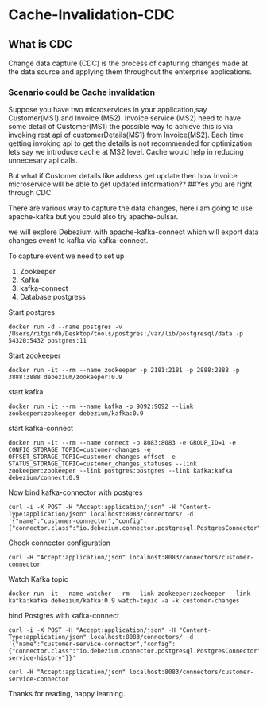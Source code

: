 # Cache-Invalidation-CDC

## What is CDC 
Change data capture (CDC) is the process of capturing changes made at the data source and applying them throughout the enterprise applications.

### Scenario could be Cache invalidation 

Suppose you have two microservices in your application,say Customer(MS1) and Invoice (MS2). 
Invoice service (MS2) need to have some detail of Customer(MS1) the possible way to achieve this is via invoking rest api of customerDetails(MS1) from Invoice(MS2). Each time getting invoking api to get the details is not recommended for optimization lets say we introduce cache at MS2 level. Cache would help in reducing unnecesary api calls. 

But what if Customer details like address get update then how Invoice microservice will be able to get updated information?? 
##Yes you are right through CDC.

There are various way to capture the data changes, here i am going to use apache-kafka but you could also try apache-pulsar. 

we will explore Debezium with apache-kafka-connect which will export data changes event to kafka via kafka-connect.

To capture event we need to set up 
1. Zookeeper
2. Kafka
3. kafka-connect
4. Database postgress

Start postgres
```$xslt
docker run -d --name postgres -v /Users/ritgirdh/Desktop/tools/postgres:/var/lib/postgresql/data -p 54320:5432 postgres:11
```

Start zookeeper
```$xslt
docker run -it --rm --name zookeeper -p 2181:2181 -p 2888:2888 -p 3888:3888 debezium/zookeeper:0.9
```

start kafka
```$xslt
docker run -it --rm --name kafka -p 9092:9092 --link zookeeper:zookeeper debezium/kafka:0.9
```

start kafka-connect 
```
docker run -it --rm --name connect -p 8083:8083 -e GROUP_ID=1 -e CONFIG_STORAGE_TOPIC=customer-changes -e OFFSET_STORAGE_TOPIC=customer-changes-offset -e STATUS_STORAGE_TOPIC=customer_changes_statuses --link zookeeper:zookeeper --link postgres:postgres --link kafka:kafka debezium/connect:0.9
```

Now bind kafka-connector with postgres
```
curl -i -X POST -H "Accept:application/json" -H "Content-Type:application/json" localhost:8083/connectors/ -d '{"name":"customer-connector","config":{"connector.class":"io.debezium.connector.postgresql.PostgresConnector","tasks.max":"1","database.hostname":"10.151.24.253","database.port":"54320","database.user":"postgres","database.password":"","database.dbname":"postgres","database.server.name":"postgres","schema.whitelist":"customer","database.history.kafka.bootstrap.servers":"kafka:9092","database.history.kafka.topic":"dbhistory.customer"}}'
``` 

Check connector configuration 
```$xslt
curl -H "Accept:application/json" localhost:8083/connectors/customer-connector
```

Watch Kafka topic
```$xslt
docker run -it --name watcher --rm --link zookeeper:zookeeper --link kafka:kafka debezium/kafka:0.9 watch-topic -a -k customer-changes
```

bind Postgres with kafka-connect

```$xslt
curl -i -X POST -H "Accept:application/json" -H "Content-Type:application/json" localhost:8083/connectors/ -d '{"name":"customer-service-connector","config":{"connector.class":"io.debezium.connector.postgresql.PostgresConnector","tasks.max":"1","database.hostname":"10.151.24.253","database.port":"54320","database.user":"postgres","database.password":"","database.dbname":"postgres","database.server.name":"postgres","schema.whitelist":"customer","database.history.kafka.bootstrap.servers":"kafka:9092","database.history.kafka.topic":"customer-service-history"}}'
```

```
curl -H "Accept:application/json" localhost:8083/connectors/customer-service-connector
```

Thanks for reading, happy learning.
